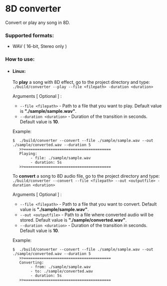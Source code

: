 # 8D converter
Convert or play any song in 8D.

### Supported formats:
- WAV ( 16-bit, Stereo only )

### How to use:
  - #### Linux:
    To **play** a song with 8D effect, go to the project directory and type: <br>
    ` ./build/converter --play --file <filepath> -duration <duration> `
    
    Arguments [ Optional ] :
      - `--file <filepath>` -  Path to a file that you want to play. Default value is **"./sample/sample.wav"**.
      - `--duration <duration>` -  Duration of the transition in seconds. Default value is **10**.
     
    Example:
    
    ```
    $  ./build/converter --convert --file ./sample/sample.wav --out ./sample/converted.wav --duration 5
       >>======================================= 
       Playing:
            - file: ./sample/sample.wav
            - duration: 5s
       >>======================================= 
    ```
    
   
    To **convert** a song to 8D audio file, go to the project directory and type: <br>
    ` ./build/converter --convert --file <filepath> --out <outputfile> -duration <duration> `
    
    Arguments [ Optional ] :
      - `--file <filepath>` -  Path to a file that you want to convert. Default value is **"./sample/sample.wav"**.
      - `--out <outputfile>` - Path to a file where converted audio will be stored. Default value is **"./sample/converted.wav"**.
      - `--duration <duration>` -  Duration of the transition in seconds. Default value is **10**.
    
    Example:
    
    ```
    $  ./build/converter --convert --file ./sample/sample.wav --out ./sample/converted.wav --duration 5
       >>======================================= 
       Converting:
            - from: ./sample/sample.wav
            - to: ./sample/converted.wav
            - duration: 5s
       >>======================================= 
    ```
    
   
